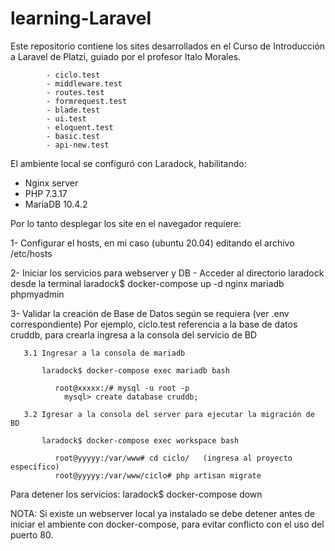 # learning-Laravel
Este repositorio contiene los sites desarrollados en el Curso de Introducción a Laravel de Platzi,
guiado por el profesor Italo Morales.

            - ciclo.test
            - middleware.test
            - routes.test
            - formrequest.test
            - blade.test
            - ui.test
            - eloquent.test
            - basic.test
            - api-new.test

El ambiente local se configuró con Laradock, habilitando:
  - Nginx server
  - PHP 7.3.17
  - MariaDB 10.4.2
  
Por lo tanto desplegar los site en el navegador requiere:

1- Configurar el hosts, en mi caso (ubuntu 20.04) editando el archivo /etc/hosts

2- Iniciar los servicios para webserver y DB
     - Acceder al directorio laradock desde la terminal
       laradock$ docker-compose up -d nginx mariadb phpmyadmin
       
3- Validar la creación de Base de Datos según se requiera (ver .env correspondiente)
   Por ejemplo, ciclo.test referencia a la base de datos cruddb, para crearla ingresa a la consola del servicio de BD
   
       3.1 Ingresar a la consola de mariadb
       
           laradock$ docker-compose exec mariadb bash
   
              root@xxxxx:/# mysql -u root -p 
                mysql> create database cruddb;
   
       3.2 Igresar a la consola del server para ejecutar la migración de BD
       
           laradock$ docker-compose exec workspace bash
           
              root@yyyyy:/var/www# cd ciclo/   (ingresa al proyecto específico)
              root@yyyyy:/var/www/ciclo# php artisan migrate
 

 Para detener los servicios: laradock$ docker-compose down
 
 NOTA: Si existe un webserver local ya instalado se debe detener antes de iniciar el ambiente con docker-compose, 
       para evitar conflicto con el uso del puerto 80.
 
 
 
       
